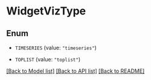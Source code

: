 # WidgetVizType

## Enum

- `TIMESERIES` (value: `"timeseries"`)

- `TOPLIST` (value: `"toplist"`)

[[Back to Model list]](../README.md#documentation-for-models) [[Back to API list]](../README.md#documentation-for-api-endpoints) [[Back to README]](../README.md)
